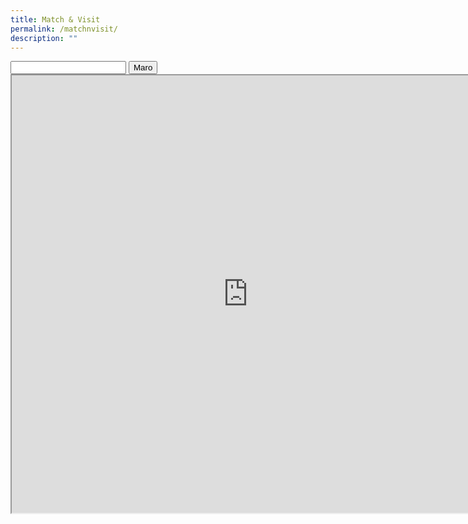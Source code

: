 ```yaml
---
title: Match & Visit
permalink: /matchnvisit/
description: ""
---
```

<body>
<input type="text" id="Name" name="Name">
<input type='button' name='executer' value="Maro">
<body>

<iframe align="left" src="https://www.checkfirst.gov.sg/c/quiz" style="width:150%;height:700px"></iframe>